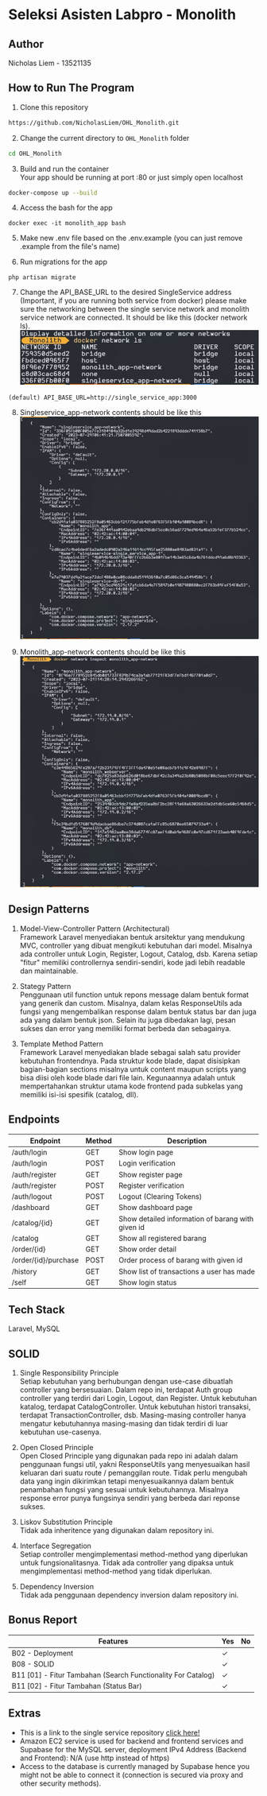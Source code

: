 # Seleksi Asisten Labpro - Monolith
## **Author**
Nicholas Liem - 13521135

## **How to Run The Program**
1. Clone this repository
```sh
https://github.com/NicholasLiem/OHL_Monolith.git
```
2. Change the current directory to `OHL_Monolith` folder
```sh
cd OHL_Monolith
```
3. Build and run the container <br>
Your app should be running at port :80 or just simply open localhost
```sh
docker-compose up --build
```
4. Access the bash for the app
```
docker exec -it monolith_app bash
```
5. Make new .env file based on the .env.example (you can just remove .example from the file's name)

6. Run migrations for the app
```
php artisan migrate
```

7. Change the API_BASE_URL to the desired SingleService address
(Important, if you are running both service from docker) please make sure the networking between the single service network and monolith service network are connected. It should be like this (docker network ls). <br>
![Docker Network](/markdown/images/DockerNetworkLs.jpg)
```
(default) API_BASE_URL=http://single_service_app:3000
```
8. Singleservice_app-network contents should be like this
![Link Name](/markdown/images/single-service-network.jpg)

9. Monolith_app-network contents should be like this
![Link Name](/markdown/images/monolith-service-network.jpg)

## **Design Patterns**
1. Model-View-Controller Pattern (Architectural) <br>
Framework Laravel menyediakan bentuk arsitektur yang mendukung MVC, controller yang dibuat mengikuti kebutuhan dari model. Misalnya ada controller untuk Login, Register, Logout, Catalog, dsb. Karena setiap "fitur" memiliki controllernya sendiri-sendiri, kode jadi lebih readable dan maintainable.

2. Stategy Pattern <br>
Penggunaan util function untuk repons message dalam bentuk format yang generik dan custom. Misalnya, dalam kelas ResponseUtils ada fungsi yang mengembalikan response dalam bentuk status bar dan juga ada yang dalam bentuk json. Selain itu juga dibedakan lagi, pesan sukses dan error yang memiliki format berbeda dan sebagainya.

3. Template Method Pattern <br>
Framework Laravel menyediakan blade sebagai salah satu provider kebutuhan frontendnya. Pada struktur kode blade, dapat disisipkan bagian-bagian sections misalnya untuk content maupun scripts yang bisa diisi oleh kode blade dari file lain. Kegunaannya adalah untuk mempertahankan struktur utama kode frontend pada subkelas yang memiliki isi-isi spesifik (catalog, dll).

## **Endpoints**
| Endpoint             | Method   | Description                                        |
|----------------------|----------|----------------------------------------------------|
| /auth/login          | GET      | Show login page                                    |
| /auth/login          | POST     | Login verification                                 |
| /auth/register       | GET      | Show register page                                 |
| /auth/register       | POST     | Register verification                              |
| /auth/logout         | POST     | Logout (Clearing Tokens)                           |
| /dashboard           | GET      | Show dashboard page                                |
| /catalog/{id}        | GET      | Show detailed information of barang with given id  |
| /catalog             | GET      | Show all registered barang                         |
| /order/{id}          | GET      | Show order detail                                  |
| /order/{id}/purchase | POST     | Order process of barang with given id              |
| /history             | GET      | Show list of transactions a user has made          |
| /self                | GET      | Show login status                                  |

## **Tech Stack**
Laravel, MySQL

## **SOLID**
1. Single Responsibility Principle <br>
Setiap kebutuhan yang berhubungan dengan use-case dibuatlah controller yang bersesuaian.
Dalam repo ini, terdapat Auth group controller yang terdiri dari Login, Logout, dan Register.
Untuk kebutuhan katalog, terdapat CatalogController. Untuk kebutuhan histori transaksi, terdapat TransactionController, dsb.
Masing-masing controller hanya mengatur kebutuhannya masing-masing dan tidak terdiri di luar kebutuhan use-casenya.

2. Open Closed Principle <br>
Open Closed Principle yang digunakan pada repo ini adalah dalam penggunaan fungsi util, yakni ResponseUtils yang menyesuaikan hasil keluaran dari suatu route / pemanggilan route. Tidak perlu mengubah data yang ingin dikirimkan tetapi menyesuaikannya dalam bentuk penambahan fungsi yang sesuai untuk kebutuhannya. Misalnya response error punya fungsinya sendiri yang berbeda dari reponse sukses.

3. Liskov Substitution Principle <br>
Tidak ada inheritence yang digunakan dalam repository ini.

4. Interface Segregation <br>
Setiap controller mengimplementasi method-method yang diperlukan untuk fungsionalitasnya. Tidak ada controller yang dipaksa untuk mengimplementasi method-method yang tidak diperlukan.

5. Dependency Inversion <br>
Tidak ada penggunaan dependency inversion dalam repository ini.

## **Bonus Report**
| Features                                                     | Yes      | No |
|--------------------------------------------------------------|----------|----|
| B02 - Deployment                                             | &check;  |    |
| B08 - SOLID                                                  | &check;  |    |
| B11 [01] - Fitur Tambahan (Search Functionality For Catalog) | &check;  |    |
| B11 [02] - Fitur Tambahan (Status Bar)                       | &check;  |    |

## **Extras**
- This is a link to the single service repository [click here!](https://github.com/NicholasLiem/OHL_SingleService)
- Amazon EC2 service is used for backend and frontend services and Supabase for the MySQL server, deployment IPv4 Address (Backend and Frontend): N/A (use http instead of https)
- Access to the database is currently managed by Supabase hence you might not be able to connect it (connection is secured via proxy and other security methods).
